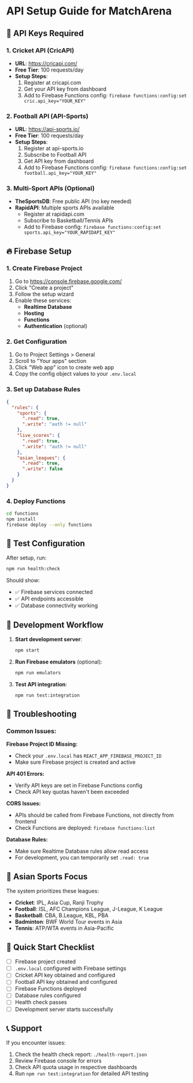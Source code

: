 # API Setup Guide for MatchArena

## 🔑 API Keys Required

### 1. Cricket API (CricAPI)
- **URL**: https://cricapi.com/
- **Free Tier**: 100 requests/day
- **Setup Steps**:
  1. Register at cricapi.com
  2. Get your API key from dashboard
  3. Add to Firebase Functions config: `firebase functions:config:set cric.api_key="YOUR_KEY"`

### 2. Football API (API-Sports)
- **URL**: https://api-sports.io/
- **Free Tier**: 100 requests/day
- **Setup Steps**:
  1. Register at api-sports.io
  2. Subscribe to Football API
  3. Get API key from dashboard
  4. Add to Firebase Functions config: `firebase functions:config:set football.api_key="YOUR_KEY"`

### 3. Multi-Sport APIs (Optional)
- **TheSportsDB**: Free public API (no key needed)
- **RapidAPI**: Multiple sports APIs available
  - Register at rapidapi.com
  - Subscribe to Basketball/Tennis APIs
  - Add to Firebase config: `firebase functions:config:set sports.api_key="YOUR_RAPIDAPI_KEY"`

## 🔥 Firebase Setup

### 1. Create Firebase Project
1. Go to https://console.firebase.google.com/
2. Click "Create a project"
3. Follow the setup wizard
4. Enable these services:
   - **Realtime Database**
   - **Hosting**
   - **Functions**
   - **Authentication** (optional)

### 2. Get Configuration
1. Go to Project Settings > General
2. Scroll to "Your apps" section
3. Click "Web app" icon to create web app
4. Copy the config object values to your `.env.local`

### 3. Set up Database Rules
```json
{
  "rules": {
    "sports": {
      ".read": true,
      ".write": "auth != null"
    },
    "live_scores": {
      ".read": true,
      ".write": "auth != null"
    },
    "asian_leagues": {
      ".read": true,
      ".write": false
    }
  }
}
```

### 4. Deploy Functions
```bash
cd functions
npm install
firebase deploy --only functions
```

## 🧪 Test Configuration

After setup, run:
```bash
npm run health:check
```

Should show:
- ✅ Firebase services connected
- ✅ API endpoints accessible  
- ✅ Database connectivity working

## 🚀 Development Workflow

1. **Start development server**:
   ```bash
   npm start
   ```

2. **Run Firebase emulators** (optional):
   ```bash
   npm run emulators
   ```

3. **Test API integration**:
   ```bash
   npm run test:integration
   ```

## 🔧 Troubleshooting

### Common Issues:

**Firebase Project ID Missing:**
- Check your `.env.local` has `REACT_APP_FIREBASE_PROJECT_ID`
- Make sure Firebase project is created and active

**API 401 Errors:**
- Verify API keys are set in Firebase Functions config
- Check API key quotas haven't been exceeded

**CORS Issues:**
- APIs should be called from Firebase Functions, not directly from frontend
- Check Functions are deployed: `firebase functions:list`

**Database Rules:**
- Make sure Realtime Database rules allow read access
- For development, you can temporarily set `.read: true`

## 📱 Asian Sports Focus

The system prioritizes these leagues:
- **Cricket**: IPL, Asia Cup, Ranji Trophy
- **Football**: ISL, AFC Champions League, J-League, K League
- **Basketball**: CBA, B.League, KBL, PBA
- **Badminton**: BWF World Tour events in Asia
- **Tennis**: ATP/WTA events in Asia-Pacific

## 🎯 Quick Start Checklist

- [ ] Firebase project created
- [ ] `.env.local` configured with Firebase settings
- [ ] Cricket API key obtained and configured
- [ ] Football API key obtained and configured  
- [ ] Firebase Functions deployed
- [ ] Database rules configured
- [ ] Health check passes
- [ ] Development server starts successfully

## 📞 Support

If you encounter issues:
1. Check the health check report: `./health-report.json`
2. Review Firebase console for errors
3. Check API quota usage in respective dashboards
4. Run `npm run test:integration` for detailed API testing
